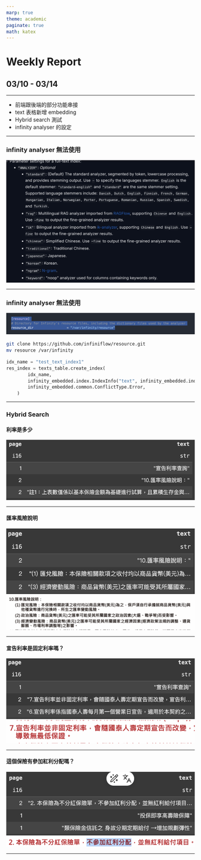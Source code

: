```yaml
---
marp: true
theme: academic
paginate: true
math: katex
---
```


<!-- _class: lead -->

# Weekly Report

## 03/10 - 03/14

---

<!-- _header: 大綱 -->

- 前端跟後端的部分功能串接
- text 表格新增 embedding
- Hybrid search 測試
- infinity analyser 的設定

---

<!-- _header: 遇到的問題 -->

### infinity analyser 無法使用

![w:800 center](../../assets/inf_ana.png)

---

<!-- _header: 遇到的問題 -->

### infinity analyser 無法使用

![w:1200 center](../../assets/inf_ana_re.png)

```bash
git clone https://github.com/infiniflow/resource.git
mv resource /var/infinity
```

```py
idx_name = "test_text_index1"
res_index = texts_table.create_index(
        idx_name,
        infinity_embedded.index.IndexInfo("text", infinity_embedded.index.IndexType.FullText,{"analyzer": "rag"}),
        infinity_embedded.common.ConflictType.Error,
    )
```

---

<!-- _header: Demo -->

### Hybrid Search

#### 利率是多少

![center](../../assets/exp1_1.png)

---

<!-- _header: Demo -->

#### 匯率風險說明

![w:750 center](../../assets/exp1_2_2.png)
![w:900 center](../../assets/ans2.png)

---
<!-- _header: Demo -->

#### 宣告利率是固定利率嗎？

![w:750 center](../../assets/exp1_3_1.png)
![w:900 center](../../assets/ans3.png)

---

<!-- _header: Demo -->

#### 這個保險有參加紅利分配嗎？

![w:750 center](../../assets/exp1_4.png)
![w:900 center](../../assets/ans4.png)

---

<!-- _header: Demo -->